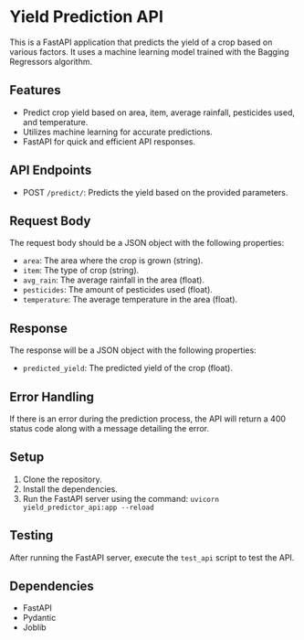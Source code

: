 # Yield Prediction API

This is a FastAPI application that predicts the yield of a crop based on various factors. It uses a machine learning model trained with the Bagging Regressors algorithm.

## Features

- Predict crop yield based on area, item, average rainfall, pesticides used, and temperature.
- Utilizes machine learning for accurate predictions.
- FastAPI for quick and efficient API responses.

## API Endpoints

- POST `/predict/`: Predicts the yield based on the provided parameters.

## Request Body

The request body should be a JSON object with the following properties:

- `area`: The area where the crop is grown (string).
- `item`: The type of crop (string).
- `avg_rain`: The average rainfall in the area (float).
- `pesticides`: The amount of pesticides used (float).
- `temperature`: The average temperature in the area (float).

## Response

The response will be a JSON object with the following properties:

- `predicted_yield`: The predicted yield of the crop (float).

## Error Handling

If there is an error during the prediction process, the API will return a 400 status code along with a message detailing the error.

## Setup

1. Clone the repository.
2. Install the dependencies.
3. Run the FastAPI server using the command: `uvicorn yield_predictor_api:app --reload`

## Testing

After running the FastAPI server, execute the `test_api` script to test the API.

## Dependencies

- FastAPI
- Pydantic
- Joblib
